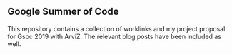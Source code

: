 ## Google Summer of Code 

This repository contains a collection of worklinks and my project proposal for Gsoc 2019 with ArviZ. The relevant blog posts have been included as well. 
